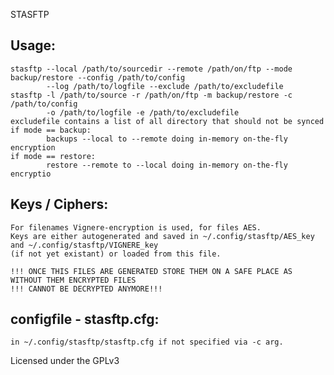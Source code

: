STASFTP

Usage:
------
    stasftp --local /path/to/sourcedir --remote /path/on/ftp --mode backup/restore --config /path/to/config
            --log /path/to/logfile --exclude /path/to/excludefile
    stasftp -l /path/to/source -r /path/on/ftp -m backup/restore -c /path/to/config
            -o /path/to/logfile -e /path/to/excludefile
    excludefile contains a list of all directory that should not be synced
    if mode == backup:
            backups --local to --remote doing in-memory on-the-fly encryption
    if mode == restore:
            restore --remote to --local doing in-memory on-the-fly encryptio

Keys / Ciphers:
---------------
    For filenames Vignere-encryption is used, for files AES.
    Keys are either autogenerated and saved in ~/.config/stasftp/AES_key and ~/.config/stasftp/VIGNERE_key
    (if not yet existant) or loaded from this file.

    !!! ONCE THIS FILES ARE GENERATED STORE THEM ON A SAFE PLACE AS WITHOUT THEM ENCRYPTED FILES
    !!! CANNOT BE DECRYPTED ANYMORE!!!

configfile - stasftp.cfg: 
--------------------------
    in ~/.config/stasftp/stasftp.cfg if not specified via -c arg.


Licensed under the GPLv3


